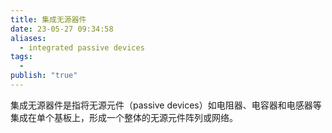 ```yaml
---
title: 集成无源器件
date: 23-05-27 09:34:58
aliases:
  - integrated passive devices
tags:
  - 
publish: "true"
---
```


集成无源器件是指将无源元件（passive devices）如电阻器、电容器和电感器等集成在单个基板上，形成一个整体的无源元件阵列或网络。

